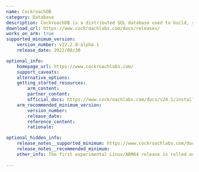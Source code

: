 ```yaml
---
name: CockroachDB
category: Database
description: CockroachDB is a distributed SQL database used to build, scale, and manage modern and data-intensive applications.
download_url: https://www.cockroachlabs.com/docs/releases/
works_on_arm: true
supported_minimum_version:
    version_number: v22.2.0-alpha.1
    release_date: 2022/08/30

optional_info:
    homepage_url: https://www.cockroachlabs.com/
    support_caveats:
    alternative_options:
    getting_started_resources:
        arm_content:
        partner_content:
        official_docs: https://www.cockroachlabs.com/docs/v24.1/install-cockroachdb-linux
    arm_recommended_minimum_version:
        version_number:
        release_date:
        reference_content:
        rationale:

optional_hidden_info:
    release_notes__supported_minimum: https://www.cockroachlabs.com/docs/releases/v22.2#v22-2-0-alpha-1-build-changes
    release_notes__recommended_minimum:
    other_info: The first experimental Linux/ARM64 release is rolled out in version v22.2.0-alpha.1.
 
---
```

